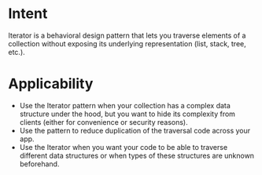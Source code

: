 # Intent

Iterator is a behavioral design pattern that lets you traverse elements of a collection without exposing its underlying
representation (list, stack, tree, etc.).

# Applicability

- Use the Iterator pattern when your collection has a complex data structure under the hood, but you want to hide its
  complexity from clients (either for convenience or security reasons).
- Use the pattern to reduce duplication of the traversal code across your app.
- Use the Iterator when you want your code to be able to traverse different data structures or when types of these
  structures are unknown beforehand.